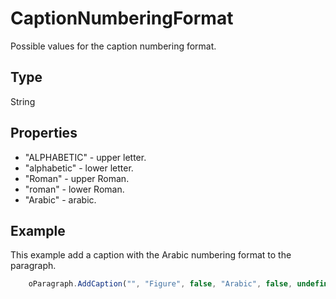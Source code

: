# CaptionNumberingFormat

Possible values for the caption numbering format.

## Type

String

## Properties

- "ALPHABETIC" - upper letter.
- "alphabetic" - lower letter.
- "Roman" - upper Roman.
- "roman" - lower Roman.
- "Arabic" - arabic.

## Example

This example add a caption with the Arabic numbering format to the paragraph.

```javascript
	oParagraph.AddCaption("", "Figure", false, "Arabic", false, undefined, "hyphen");
```